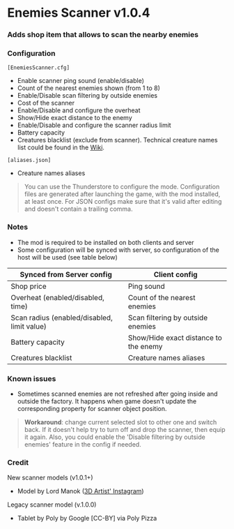 # Enemies Scanner v1.0.4
### Adds shop item that allows to scan the nearby enemies

### Configuration
`[EnemiesScanner.cfg]`
* Enable scanner ping sound (enable/disable)
* Count of the nearest enemies shown (from 1 to 8)
* Enable/Disable scan filtering by outside enemies
* Cost of the scanner
* Enable/Disable and configure the overheat
* Show/Hide exact distance to the enemy
* Enable/Disable and configure the scanner radius limit
* Battery capacity
* Creatures blacklist (exclude from scanner). Technical creature names list could be found in the [Wiki](https://thunderstore.io/c/lethal-company/p/Kirpichyov/EnemiesScanner/wiki/1444-creature-technical-names/).

`[aliases.json]`
* Creature names aliases
> You can use the Thunderstore to configure the mode. Configuration files are generated after launching the game, with the mod installed, at least once.
> For JSON configs make sure that it's valid after editing and doesn't contain a trailing comma.

### Notes
* The mod is required to be installed on both clients and server
* Some configuration will be synced with server, so configuration of the host will be used (see table below)

| Synced from Server config                   | Client config                         |
|---------------------------------------------|---------------------------------------|
| Shop price                                  | Ping sound                            |
| Overheat (enabled/disabled, time)           | Count of the nearest enemies          |
| Scan radius (enabled/disabled, limit value) | Scan filtering by outside enemies     |
| Battery capacity                            | Show/Hide exact distance to the enemy |
| Creatures blacklist                         | Creature names aliases                |

### Known issues
- Sometimes scanned enemies are not refreshed after going inside and outside the factory. It happens when game doesn't update the corresponding property for scanner object position.
> **Workaround**: change current selected slot to other one and switch back. If it doesn't help try to turn off and drop the scanner, then equip it again. Also, you could enable the 'Disable filtering by outside enemies' feature in the config if needed.

### Credit
New scanner models (v1.0.1+)
* Model by Lord Manok ([3D Artist' Instagram](https://www.instagram.com/lord_manok/))

Legacy scanner model (v.1.0.0)
* Tablet by Poly by Google [CC-BY] via Poly Pizza